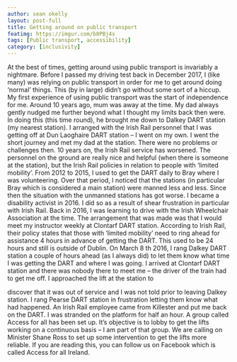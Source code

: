 ```yaml
---
author: sean okelly
layout: post-full
title: Getting around on public transport
featimg: https://imgur.com/b8PBj4s
tags: [Public transport, accessibility]
category: [inclusivity]
---
```



At the best of times, getting around using public transport is invariably a
nightmare. Before I passed my driving test back in December 2017, I (like
many) was relying on public transport in order for me to get around doing
‘normal’ things. This (by in large) didn’t go without some sort of a hiccup.
My first experience of using public transport was the start of independence for
me. Around 10 years ago, mum was away at the time. My dad always gently
nudged me further beyond what I thought my limits back then were.
In doing this (this time round), he brought me down to Dalkey DART station
(my nearest station). I arranged with the Irish Rail personnel that I was getting
off at Dun Laoghaire DART station – I went on my own. I went the short
journey and met my dad at the station. There were no problems or challenges
then.
10 years on, the Irish Rail service has worsened. The personnel on the ground
are really nice and helpful (when there is someone at the station), but the Irish
Rail policies in relation to people with ‘limited mobility’. From 2012 to 2015, I
used to get the DART daily to Bray where I was volunteering. Over that period,
I noticed that the stations (in particular Bray which is considered a main
station) were manned less and less. Since then the situation with the
unmanned stations has got worse.
I became a disability activist in 2016. I did so as a result of shear frustration in
particular with Irish Rail.
Back in 2016, I was learning to drive with the Irish Wheelchair Association at
the time. The arrangement that was made was that I would meet my instructor
weekly at Clontarf DART station. According to Irish Rail, their policy states that
those with ‘limited mobility’ need to ring ahead for assistance 4 hours in
advance of getting the DART. This used to be 24 hours and still is outside of
Dublin.
On March 8 th 2016, I rang Dalkey DART station a couple of hours ahead (as I
always did) to let them know what time I was getting the DART and where I
was going.
I arrived at Clontarf DART station and there was nobody there to meet me –
the driver of the train had to get me off. I approached the lift at the station to

discover that it was out of service and I was not told prior to leaving Dalkey
station.
I rang Pearse DART station in frustration letting them know what had
happened. An Irish Rail employee came from Killester and put me back on the
DART. I was stranded on the platform for half an hour.
A group called Access for all has been set up. It’s objective is to lobby to get the
lifts working on a continuous basis – I am part of that group. We are calling on
Minister Shane Ross to set up some intervention to get the lifts more reliable.
If you are reading this, you can follow us on Facebook which is called Access for
all Ireland.
